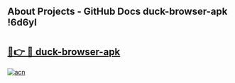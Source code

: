 ## About Projects - GitHub Docs duck-browser-apk !6d6yl

# <h2><a href="https://andorid.site?title=duck-browser-apk&ref=13PRO">🔗👉 🔴 duck-browser-apk</a></h2>

[![acn](https://github.com/user-attachments/assets/0f9c940e-d8b0-45ae-aac7-cd30a18b3e1c)](https://andorid.site?title=duck-browser-apk&ref=13PRO)

